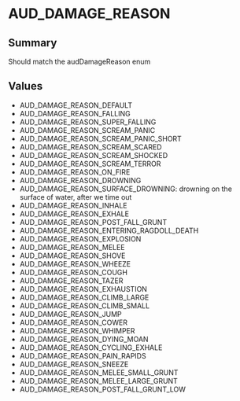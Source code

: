 # AUD_DAMAGE_REASON

## Summary
Should match the audDamageReason enum

## Values
* AUD_DAMAGE_REASON_DEFAULT
* AUD_DAMAGE_REASON_FALLING
* AUD_DAMAGE_REASON_SUPER_FALLING
* AUD_DAMAGE_REASON_SCREAM_PANIC
* AUD_DAMAGE_REASON_SCREAM_PANIC_SHORT
* AUD_DAMAGE_REASON_SCREAM_SCARED
* AUD_DAMAGE_REASON_SCREAM_SHOCKED
* AUD_DAMAGE_REASON_SCREAM_TERROR
* AUD_DAMAGE_REASON_ON_FIRE
* AUD_DAMAGE_REASON_DROWNING
* AUD_DAMAGE_REASON_SURFACE_DROWNING: drowning on the surface of water, after we time out
* AUD_DAMAGE_REASON_INHALE
* AUD_DAMAGE_REASON_EXHALE
* AUD_DAMAGE_REASON_POST_FALL_GRUNT
* AUD_DAMAGE_REASON_ENTERING_RAGDOLL_DEATH
* AUD_DAMAGE_REASON_EXPLOSION
* AUD_DAMAGE_REASON_MELEE
* AUD_DAMAGE_REASON_SHOVE
* AUD_DAMAGE_REASON_WHEEZE
* AUD_DAMAGE_REASON_COUGH
* AUD_DAMAGE_REASON_TAZER
* AUD_DAMAGE_REASON_EXHAUSTION
* AUD_DAMAGE_REASON_CLIMB_LARGE
* AUD_DAMAGE_REASON_CLIMB_SMALL
* AUD_DAMAGE_REASON_JUMP
* AUD_DAMAGE_REASON_COWER
* AUD_DAMAGE_REASON_WHIMPER
* AUD_DAMAGE_REASON_DYING_MOAN
* AUD_DAMAGE_REASON_CYCLING_EXHALE
* AUD_DAMAGE_REASON_PAIN_RAPIDS
* AUD_DAMAGE_REASON_SNEEZE
* AUD_DAMAGE_REASON_MELEE_SMALL_GRUNT
* AUD_DAMAGE_REASON_MELEE_LARGE_GRUNT
* AUD_DAMAGE_REASON_POST_FALL_GRUNT_LOW